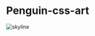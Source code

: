 # Penguin-css-art
<picture>
 <source media="(prefers-color-scheme: dark)" srcset="https://i.ibb.co/5hMHK18/Penguin.jpg">
 <source media="(prefers-color-scheme: light)" srcset="https://i.ibb.co/5hMHK18/Penguin.jpg">
 <img alt="skyline" src="skyline">
</picture>
